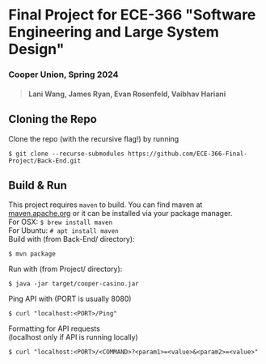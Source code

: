 # Final Project for ECE-366 "Software Engineering and Large System Design"
### Cooper Union, Spring 2024
> #### Lani Wang, James Ryan, Evan Rosenfeld, Vaibhav Hariani

## Cloning the Repo
Clone the repo (with the recursive flag!) by running
```
$ git clone --recurse-submodules https://github.com/ECE-366-Final-Project/Back-End.git
```

## Build & Run  
This project requires `maven` to build. You can find maven at 
[maven.apache.org](maven.apache.org) or it can be installed via your 
package manager.  
For OSX: `$ brew install maven`             <br>
For Ubuntu: `# apt install maven`           <br>
Build with (from Back-End/ directory):      <br>
```
$ mvn package
```

Run with (from Project/ directory):         <br>
```
$ java -jar target/cooper-casino.jar     
``` 

Ping API with (PORT is usually 8080)        <br>
```
$ curl "localhost:<PORT>/Ping"
```

Formatting for API requests                 <br>
(localhost only if API is running locally)  <br>
```
$ curl "localhost:<PORT>/<COMMAND>?<param1>=<value>&<param2>=<value>"
```
